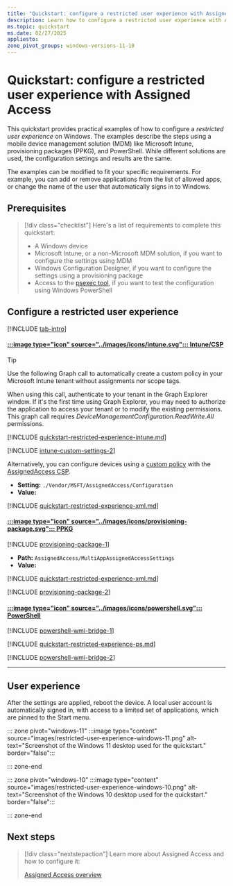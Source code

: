 ```yaml
---
title: "Quickstart: configure a restricted user experience with Assigned Access"
description: Learn how to configure a restricted user experience with Assigned Access using the Assigned Access configuration service provider (CSP), Microsoft Intune, PowerShell, or group policy (GPO).
ms.topic: quickstart
ms.date: 02/27/2025
appliesto:
zone_pivot_groups: windows-versions-11-10
---
```


# Quickstart: configure a restricted user experience with Assigned Access

This quickstart provides practical examples of how to configure a *restricted user experience* on Windows. The examples describe the steps using a mobile device management solution (MDM) like Microsoft Intune, provisioning packages (PPKG), and PowerShell. While different solutions are used, the configuration settings and results are the same.

The examples can be modified to fit your specific requirements. For example, you can add or remove applications from the list of allowed apps, or change the name of the user that automatically signs in to Windows.

## Prerequisites

>[!div class="checklist"]
>Here's a list of requirements to complete this quickstart:
>
>- A Windows device
>- Microsoft Intune, or a non-Microsoft MDM solution, if you want to configure the settings using MDM
>- Windows Configuration Designer, if you want to configure the settings using a provisioning package
>- Access to the [psexec tool](/sysinternals/downloads/psexec), if you want to test the configuration using Windows PowerShell

## Configure a restricted user experience

[!INCLUDE [tab-intro](../../../includes/configure/tab-intro.md)]

#### [:::image type="icon" source="../images/icons/intune.svg"::: **Intune/CSP**](#tab/intune)

> [!TIP]
> Use the following Graph call to automatically create a custom policy in your Microsoft Intune tenant without assignments nor scope tags.
>
> When using this call, authenticate to your tenant in the Graph Explorer window. If it's the first time using Graph Explorer, you may need to authorize the application to access your tenant or to modify the existing permissions. This graph call requires *DeviceManagementConfiguration.ReadWrite.All* permissions.

[!INCLUDE [quickstart-restricted-experience-intune.md](includes/quickstart-restricted-experience-intune.md)]

[!INCLUDE [intune-custom-settings-2](../../../includes/configure/intune-custom-settings-2.md)]

Alternatively, you can configure devices using a [custom policy][MEM-1] with the [AssignedAccess CSP][WIN-3].

- **Setting:** `./Vendor/MSFT/AssignedAccess/Configuration`
- **Value:**

[!INCLUDE [quickstart-restricted-experience-xml.md](includes/quickstart-restricted-experience-xml.md)]

#### [:::image type="icon" source="../images/icons/provisioning-package.svg"::: **PPKG**](#tab/ppkg)

[!INCLUDE [provisioning-package-1](../../../includes/configure/provisioning-package-1.md)]

- **Path:** `AssignedAccess/MultiAppAssignedAccessSettings`
- **Value:**

[!INCLUDE [quickstart-restricted-experience-xml.md](includes/quickstart-restricted-experience-xml.md)]

[!INCLUDE [provisioning-package-2](../../../includes/configure/provisioning-package-2.md)]

#### [:::image type="icon" source="../images/icons/powershell.svg"::: **PowerShell**](#tab/ps)

[!INCLUDE [powershell-wmi-bridge-1](../../../includes/configure/powershell-wmi-bridge-1.md)]

[!INCLUDE [quickstart-restricted-experience-ps.md](includes/quickstart-restricted-experience-ps.md)]

[!INCLUDE [powershell-wmi-bridge-2](../../../includes/configure/powershell-wmi-bridge-2.md)]

---

## User experience

After the settings are applied, reboot the device. A local user account is automatically signed in, with access to a limited set of applications, which are pinned to the Start menu.

::: zone pivot="windows-11"
:::image type="content" source="images/restricted-user-experience-windows-11.png" alt-text="Screenshot of the Windows 11 desktop used for the quickstart." border="false":::

::: zone-end

::: zone pivot="windows-10"
:::image type="content" source="images/restricted-user-experience-windows-10.png" alt-text="Screenshot of the Windows 10 desktop used for the quickstart." border="false":::

::: zone-end

## Next steps

> [!div class="nextstepaction"]
> Learn more about Assigned Access and how to configure it:
>
> [Assigned Access overview](index.md)

<!--links-->

[WIN-3]: /windows/client-management/mdm/assignedaccess-csp
[MEM-1]: /mem/intune/configuration/custom-settings-windows-10

